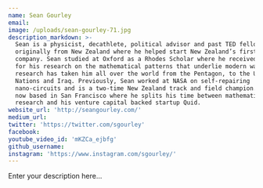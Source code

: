 ```yaml
---
name: Sean Gourley
email:
image: /uploads/sean-gourley-71.jpg
description_markdown: >-
  Sean is a physicist, decathlete, political advisor and past TED fellow. He is
  originally from New Zealand where he helped start New Zealand’s first nanotech
  company. Sean studied at Oxford as a Rhodes Scholar where he received a PhD
  for his research on the mathematical patterns that underlie modern war. This
  research has taken him all over the world from the Pentagon, to the United
  Nations and Iraq. Previously, Sean worked at NASA on self-repairing
  nano-circuits and is a two-time New Zealand track and field champion. Sean is
  now based in San Francisco where he splits his time between mathematical
  research and his venture capital backed startup Quid.
website_url: 'http://seangourley.com/'
medium_url:
twitter: 'https://twitter.com/sgourley'
facebook:
youtube_video_id: 'mKZCa_ejbfg'
github_username:
instagram: 'https://www.instagram.com/sgourley/'
---
```


Enter your description here...
